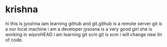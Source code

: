 # krishna
hi this is jyoshna iam learning github and git.github is a remote server git is a our local machine 
i am a developer 
jysosna is a very good girl she is working in wiproHEAD
i am learning git scm 
git is scm
i will change new lin of code.

